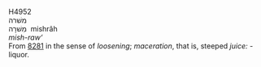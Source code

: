 <body>
  <p>H4952<br>  משׁרה  <br> מִשׁרָה  ‎  mishrâh  <br><i>mish-raw‘ </i><br>From <a href="h8281.htm">8281</a> in the sense of <i>loosening</i>; <i>maceration</i>, that is, steeped <i>juice: - </i>liquor.<br></p>
 </body>